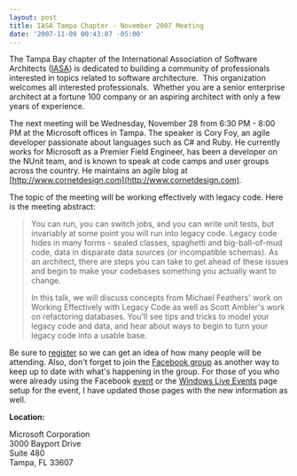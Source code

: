 ```yaml
---
layout: post
title: IASA Tampa Chapter - November 2007 Meeting
date: '2007-11-09 00:43:07 -05:00'
---
```


The Tampa Bay chapter of the International Association of Software Architects ([IASA](http://www.iasahome.org/web/home/home)) is dedicated to building a community of professionals interested in topics related to software architecture.  This organization welcomes all interested professionals.  Whether you are a senior enterprise architect at a fortune 100 company or an aspiring architect with only a few years of experience.

The next meeting will be Wednesday, November 28 from 6:30 PM - 8:00 PM at the Microsoft offices in Tampa. The speaker is Cory Foy, an agile developer passionate about languages such as C# and Ruby. He currently works for Microsoft as a Premier Field Engineer, has been a developer on the NUnit team, and is known to speak at code camps and user groups across the country. He maintains an agile blog at [http://www.cornetdesign.com](http://www.cornetdesign.com).

The topic of the meeting will be working effectively with legacy code. Here is the meeting abstract:

> You can run, you can switch jobs, and you can write unit tests, but invariably at some point you will run into legacy code. Legacy code hides in many forms - sealed classes, spaghetti and big-ball-of-mud code, data in disparate data sources (or incompatible schemas). As an architect, there are steps you can take to get ahead of these issues and begin to make your codebases something you actually want to change.
> 
> In this talk, we will discuss concepts from Michael Feathers' work on Working Effectively with Legacy Code as well as Scott Ambler's work on refactoring databases. You'll see tips and tricks to model your legacy code and data, and hear about ways to begin to turn your legacy code into a usable base.

Be sure to [register](https://www.clicktoattend.com/invitation.aspx?code=122714) so we can get an idea of how many people will be attending. Also, don't forget to join the [Facebook group](http://www.facebook.com/group.php?gid=5630314139) as another way to keep up to date with what's happening in the group. For those of you who were already using the Facebook [event](http://www.facebook.com/event.php?eid=6069174012&ref=mf) or the [Windows Live Events](http://cid-0009c10c40687a2c.events.live.com/default.aspx) page setup for the event, I have updated those pages with the new information as well.

**Location:**

Microsoft Corporation  
3000 Bayport Drive  
Suite 480  
Tampa, FL 33607
